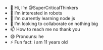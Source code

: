 - 👋 Hi, I’m @SuperCriticalThinkers
- 👀 I’m interested in robots
- 🌱 I’m currently learning node js
- 💞️ I’m looking to collaborate on nothing big 
- 📫 How to reach me no thank you
- 😄 Pronouns: he
- ⚡ Fun fact: i am 11 years old
  

<!---
SuperCriticalThinkers/SuperCriticalThinkers is a ✨ special ✨ repository because its `README.md` (this file) appears on your GitHub profile.
You can click the Preview link to take a look at your changes.
--->
